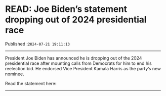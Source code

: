 # READ: Joe Biden’s statement dropping out of 2024 presidential race

Published :`2024-07-21 19:11:13`

---

President Joe Biden has announced he is dropping out of the 2024 presidential race after mounting calls from Democrats for him to end his reelection bid. He endorsed Vice President Kamala Harris as the party’s new nominee.

Read the statement here:

---

